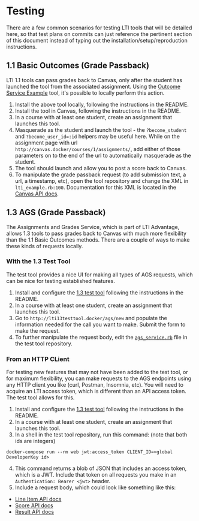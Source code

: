 # Testing

There are a few common scenarios for testing LTI tools that will be detailed here, so that test plans on commits can just reference the pertinent section of this document instead of typing out the installation/setup/reproduction instructions.

## 1.1 Basic Outcomes (Grade Passback)

LTI 1.1 tools can pass grades back to Canvas, only after the student has launched the tool from the associated assignment. Using the [Outcome Service Example](./10_example_tools.md#Outcome-Service-Example) tool, it's possible to locally perform this action.

1. Install the above tool locally, following the instructions in the README.
2. Install the tool in Canvas, following the instructions in the README.
3. In a course with at least one student, create an assignment that launches this tool.
4. Masquerade as the student and launch the tool - the `?become_student` and `?become_user_id=:id` helpers may be useful here. While on the assignment page with url `http://canvas.docker/courses/1/assignments/`, add either of those parameters on to the end of the url to automatically masquerade as the student.
5. The tool should launch and allow you to post a score back to Canvas.
6. To manipulate the grade passback request (to add submission text, a url, a timestamp, etc), open the tool repository and change the XML in `lti_example.rb:100`. Documentation for this XML is located in the [Canvas API docs](https://canvas.instructure.com/doc/api/file.assignment_tools.html#outcomes_service).

## 1.3 AGS (Grade Passback)

The Assignments and Grades Service, which is part of LTI Advantage, allows 1.3 tools to pass grades back to Canvas with much more flexibility than the 1.1 Basic Outcomes methods. There are a couple of ways to make these kinds of requests locally.

### With the 1.3 Test Tool

The test tool provides a nice UI for making all types of AGS requests, which can be nice for testing established features.

1. Install and configure the [1.3 test tool](./10_example_tools.md#LTI-1.3-Test-Tool) following the instructions in the README.
2. In a course with at least one student, create an assignment that launches this tool.
3. Go to `http://lti13testtool.docker/ags/new` and populate the information needed for the call you want to make. Submit the form to make the request.
4. To further manipulate the request body, edit the [`ags_service.rb`](https://gerrit.instructure.com/plugins/gitiles/lti-1.3-test-tool/+/refs/heads/master/app/services/ags_service.rb#98) file in the test tool repository.

### From an HTTP CLient

For testing new features that may not have been added to the test tool, or for maximum flexibility, you can make requests to the AGS endpoints using any HTTP client you like (curl, Postman, Insomnia, etc). You will need to acquire an LTI access token, which is different than an API access token. The test tool allows for this.

1. Install and configure the [1.3 test tool](./10_example_tools.md#LTI-1.3-Test-Tool) following the instructions in the README.
2. In a course with at least one student, create an assignment that launches this tool.
3. In a shell in the test tool repository, run this command: (note that both ids are integers)
  ```
  docker-compose run --rm web jwt:access_token CLIENT_ID=<global DeveloperKey id>
  ```
4. This command returns a blob of JSON that includes an access token, which is a JWT. Include that token on all requests you make in an `Authentication: Bearer <jwt>` header.
5. Include a request body, which could look like something like this:
  - [Line Item API docs](https://canvas.instructure.com/doc/api/line_items.html)
  - [Score API docs](https://canvas.instructure.com/doc/api/score.html)
  - [Result API docs](https://canvas.instructure.com/doc/api/result.html)